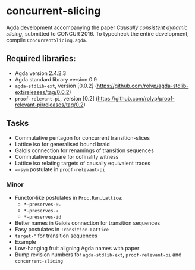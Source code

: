 # concurrent-slicing

Agda development accompanying the paper _Causally consistent dynamic
slicing_, submitted to CONCUR 2016. To typecheck the entire development,
compile `ConcurrentSlicing.agda`.

## Required libraries:

* Agda version 2.4.2.3
* Agda standard library version 0.9
* `agda-stdlib-ext`, version [0.0.2] (https://github.com/rolyp/agda-stdlib-ext/releases/tag/0.0.2)
* `proof-relevant-pi`, version [0.2] (https://github.com/rolyp/proof-relevant-pi/releases/tag/0.2)

## Tasks

* Commutative pentagon for concurrent transition-slices
* Lattice iso for generalised bound braid
* Galois connection for renamings of transition sequences
* Commutative square for cofinality witness
* Lattice iso relating targets of causally equivalent traces
* `≃-sym` postulate in `proof-relevant-pi`

### Minor

* Functor-like postulates in `Proc.Ren.Lattice`:
  * `*-preserves-≃ₑ`
  * `*-preserves-∘`
  * `*-preserves-id`
* Better names in Galois connection for transition sequences
* Easy postulates in `Transition.Lattice`
* `target⋆ᴹ` for transition sequences
* Example
* Low-hanging fruit aligning Agda names with paper
* Bump revision numbers for `agda-stdlib-ext`, `proof-relevant-pi` and `concurrent-slicing`
